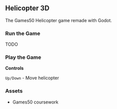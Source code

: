 ## Helicopter 3D

The Games50 Helicopter game remade with Godot.

### Run the Game

TODO

### Play the Game

**Controls**

`Up/Down` - Move helicopter

### Assets

- Games50 coursework

